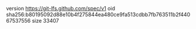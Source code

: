 version https://git-lfs.github.com/spec/v1
oid sha256:b80195092d88e10b4f275844ea480ce9fa513cdbb7fb763511b2f44067537556
size 33407

